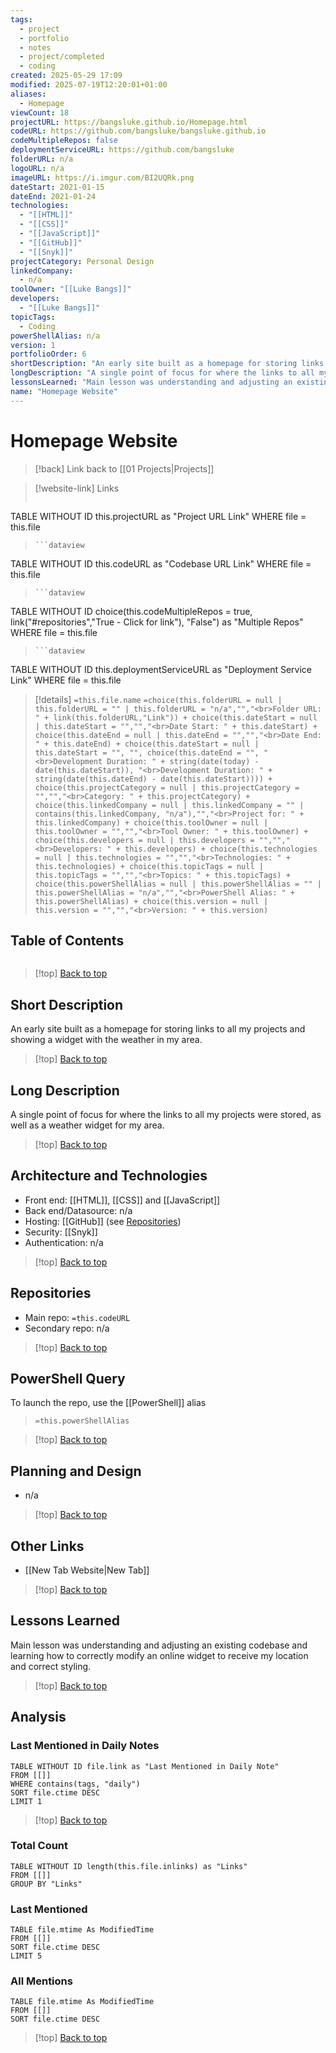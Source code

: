 ```yaml
---
tags:
  - project
  - portfolio
  - notes
  - project/completed
  - coding
created: 2025-05-29 17:09
modified: 2025-07-19T12:20:01+01:00
aliases:
  - Homepage
viewCount: 18
projectURL: https://bangsluke.github.io/Homepage.html
codeURL: https://github.com/bangsluke/bangsluke.github.io
codeMultipleRepos: false
deploymentServiceURL: https://github.com/bangsluke
folderURL: n/a
logoURL: n/a
imageURL: https://i.imgur.com/BI2UQRk.png
dateStart: 2021-01-15
dateEnd: 2021-01-24
technologies:
  - "[[HTML]]"
  - "[[CSS]]"
  - "[[JavaScript]]"
  - "[[GitHub]]"
  - "[[Snyk]]"
projectCategory: Personal Design
linkedCompany:
  - n/a
toolOwner: "[[Luke Bangs]]"
developers:
  - "[[Luke Bangs]]"
topicTags:
  - Coding
powerShellAlias: n/a
version: 1
portfolioOrder: 6
shortDescription: "An early site built as a homepage for storing links to all my projects and showing a widget with the weather in my area."
longDescription: "A single point of focus for where the links to all my projects were stored, as well as a weather widget for my area."
lessonsLearned: "Main lesson was understanding and adjusting an existing codebase and learning how to correctly modify an online widget to receive my location and correct styling."
name: "Homepage Website"
---
```

# Homepage Website

> [!back] Link back to [[01 Projects|Projects]]

>[!website-link] Links
> ```dataview
TABLE WITHOUT ID this.projectURL as "Project URL Link"
WHERE file = this.file
>```
>```dataview
TABLE WITHOUT ID this.codeURL as "Codebase URL Link"
WHERE file = this.file
>```
>```dataview
TABLE WITHOUT ID choice(this.codeMultipleRepos = true, link("#repositories","True - Click for link"), "False") as "Multiple Repos"
WHERE file = this.file
>```
>```dataview
TABLE WITHOUT ID this.deploymentServiceURL as "Deployment Service Link"
WHERE file = this.file

>[!details]  `=this.file.name`
>`=choice(this.folderURL = null | this.folderURL = "" | this.folderURL = "n/a","","<br>Folder URL: " + link(this.folderURL,"Link")) + choice(this.dateStart = null | this.dateStart = "","","<br>Date Start: " + this.dateStart) + choice(this.dateEnd = null | this.dateEnd = "","","<br>Date End: " + this.dateEnd) + choice(this.dateStart = null | this.dateStart = "", "", choice(this.dateEnd = "", "<br>Development Duration: " + string(date(today) - date(this.dateStart)), "<br>Development Duration: " + string(date(this.dateEnd) - date(this.dateStart)))) + choice(this.projectCategory = null | this.projectCategory = "","","<br>Category: " + this.projectCategory) + choice(this.linkedCompany = null | this.linkedCompany = "" | contains(this.linkedCompany, "n/a"),"","<br>Project for: " + this.linkedCompany) + choice(this.toolOwner = null | this.toolOwner = "","","<br>Tool Owner: " + this.toolOwner) + choice(this.developers = null | this.developers = "","","<br>Developers: " + this.developers) + choice(this.technologies = null | this.technologies = "","","<br>Technologies: " + this.technologies) + choice(this.topicTags = null | this.topicTags = "","","<br>Topics: " + this.topicTags) + choice(this.powerShellAlias = null | this.powerShellAlias = "" | this.powerShellAlias = "n/a","","<br>PowerShell Alias: " + this.powerShellAlias) + choice(this.version = null | this.version = "","","<br>Version: " + this.version)`

## Table of Contents

```table-of-contents
```

>[!top] [Back to top](#Table%20of%20Contents)

## Short Description

An early site built as a homepage for storing links to all my projects and showing a widget with the weather in my area.

>[!top] [Back to top](#Table%20of%20Contents)

## Long Description

A single point of focus for where the links to all my projects were stored, as well as a weather widget for my area.

>[!top] [Back to top](#Table%20of%20Contents)

## Architecture and Technologies

- Front end: [[HTML]], [[CSS]] and [[JavaScript]]
- Back end/Datasource: n/a
- Hosting: [[GitHub]] (see [Repositories](#repositories))
- Security: [[Snyk]]
- Authentication: n/a

>[!top] [Back to top](#Table%20of%20Contents)

## Repositories

- Main repo: `=this.codeURL`
- Secondary repo: n/a

>[!top] [Back to top](#Table%20of%20Contents)

## PowerShell Query

To launch the repo, use the [[PowerShell]] alias 

> `=this.powerShellAlias`

>[!top] [Back to top](#Table%20of%20Contents)

## Planning and Design

- n/a

>[!top] [Back to top](#Table%20of%20Contents)

## Other Links

- [[New Tab Website|New Tab]]

>[!top] [Back to top](#Table%20of%20Contents)

## Lessons Learned

Main lesson was understanding and adjusting an existing codebase and learning how to correctly modify an online widget to receive my location and correct styling.

>[!top] [Back to top](#Table%20of%20Contents)

## Analysis

### Last Mentioned in Daily Notes

```dataview
TABLE WITHOUT ID file.link as "Last Mentioned in Daily Note"
FROM [[]]
WHERE contains(tags, "daily")
SORT file.ctime DESC
LIMIT 1
```

>[!top] [Back to top](#Table%20of%20Contents)

### Total Count

```dataview
TABLE WITHOUT ID length(this.file.inlinks) as "Links"
FROM [[]]
GROUP BY "Links"
```

### Last Mentioned

```dataview
TABLE file.mtime As ModifiedTime
FROM [[]]
SORT file.ctime DESC
LIMIT 5
```

### All Mentions

```dataview
TABLE file.mtime As ModifiedTime
FROM [[]]
SORT file.ctime DESC
```

>[!top] [Back to top](#Table%20of%20Contents)